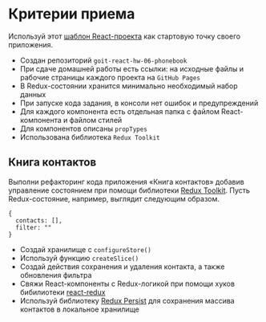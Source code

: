 # Критерии приема

Используй этот
[шаблон React-проекта](https://github.com/goitacademy/react-homework-template#readme)
как стартовую точку своего приложения.

- Создан репозиторий `goit-react-hw-06-phonebook`
- При сдаче домашней работы есть ссылки: на исходные файлы и рабочие страницы
  каждого проекта на `GitHub Pages`
- В Redux-состоянии хранится минимально необходимый набор данных
- При запуске кода задания, в консоли нет ошибок и предупреждений
- Для каждого компонента есть отдельная папка с файлом React-компонента и файлом
  стилей
- Для компонентов описаны `propTypes`
- Использована библиотека `Redux Toolkit`

## Книга контактов

Выполни рефакторинг кода приложения «Книга контактов» добавив управление
состоянием при помощи библиотеки
[Redux Toolkit](https://redux-toolkit.js.org/introduction/getting-started).
Пусть Redux-состояние, например, выглядит следующим образом.

```
{
  contacts: [],
  filter: ""
}
```

- Создай хранилище с `configureStore()`
- Используй функцию `createSlice()`
- Создай действия сохранения и удаления контакта, а также обновления фильтра
- Свяжи React-компоненты с Redux-логикой при помощи хуков бибилиотеки
  [react-redux](https://react-redux.js.org/tutorials/quick-start)
- Используй библиотеку
  [Redux Persist](https://www.npmjs.com/package/redux-persist) для сохранения
  массива контактов в локальное хранилище
